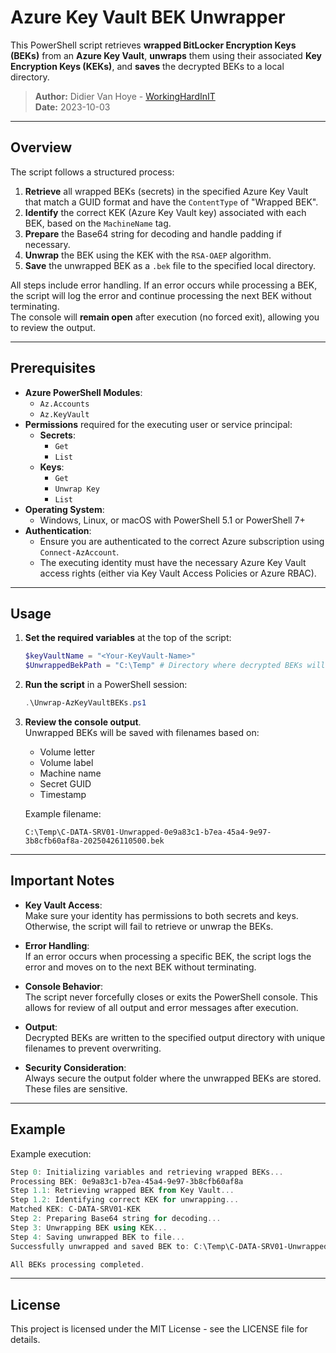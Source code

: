 # Azure Key Vault BEK Unwrapper

This PowerShell script retrieves **wrapped BitLocker Encryption Keys (BEKs)** from an **Azure Key Vault**, **unwraps** them using their associated **Key Encryption Keys (KEKs)**, and **saves** the decrypted BEKs to a local directory.

> **Author:** Didier Van Hoye - [WorkingHardInIT](https://workinghardinit.work)  
> **Date:** 2023-10-03

---

## Overview

The script follows a structured process:

1. **Retrieve** all wrapped BEKs (secrets) in the specified Azure Key Vault that match a GUID format and have the `ContentType` of "Wrapped BEK".
2. **Identify** the correct KEK (Azure Key Vault key) associated with each BEK, based on the `MachineName` tag.
3. **Prepare** the Base64 string for decoding and handle padding if necessary.
4. **Unwrap** the BEK using the KEK with the `RSA-OAEP` algorithm.
5. **Save** the unwrapped BEK as a `.bek` file to the specified local directory.

All steps include error handling. If an error occurs while processing a BEK, the script will log the error and continue processing the next BEK without terminating.  
The console will **remain open** after execution (no forced exit), allowing you to review the output.

---

## Prerequisites

- **Azure PowerShell Modules**:
  - `Az.Accounts`
  - `Az.KeyVault`
- **Permissions** required for the executing user or service principal:
  - **Secrets**:
    - `Get`
    - `List`
  - **Keys**:
    - `Get`
    - `Unwrap Key`
    - `List`
- **Operating System**:
  - Windows, Linux, or macOS with PowerShell 5.1 or PowerShell 7+
- **Authentication**:
  - Ensure you are authenticated to the correct Azure subscription using `Connect-AzAccount`.
  - The executing identity must have the necessary Azure Key Vault access rights (either via Key Vault Access Policies or Azure RBAC).

---

## Usage

1. **Set the required variables** at the top of the script:
    ```powershell
    $keyVaultName = "<Your-KeyVault-Name>"
    $UnwrappedBekPath = "C:\Temp" # Directory where decrypted BEKs will be saved
    ```

2. **Run the script** in a PowerShell session:
    ```powershell
    .\Unwrap-AzKeyVaultBEKs.ps1
    ```

3. **Review the console output**.  
   Unwrapped BEKs will be saved with filenames based on:
   - Volume letter
   - Volume label
   - Machine name
   - Secret GUID
   - Timestamp

   Example filename:
   ```
   C:\Temp\C-DATA-SRV01-Unwrapped-0e9a83c1-b7ea-45a4-9e97-3b8cfb60af8a-20250426110500.bek
   ```

---

## Important Notes

- **Key Vault Access**:  
  Make sure your identity has permissions to both secrets and keys. Otherwise, the script will fail to retrieve or unwrap the BEKs.

- **Error Handling**:  
  If an error occurs when processing a specific BEK, the script logs the error and moves on to the next BEK without terminating.

- **Console Behavior**:  
  The script never forcefully closes or exits the PowerShell console. This allows for review of all output and error messages after execution.

- **Output**:  
  Decrypted BEKs are written to the specified output directory with unique filenames to prevent overwriting.

- **Security Consideration**:  
  Always secure the output folder where the unwrapped BEKs are stored. These files are sensitive.

---

## Example

Example execution:
```powershell
Step 0: Initializing variables and retrieving wrapped BEKs...
Processing BEK: 0e9a83c1-b7ea-45a4-9e97-3b8cfb60af8a
Step 1.1: Retrieving wrapped BEK from Key Vault...
Step 1.2: Identifying correct KEK for unwrapping...
Matched KEK: C-DATA-SRV01-KEK
Step 2: Preparing Base64 string for decoding...
Step 3: Unwrapping BEK using KEK...
Step 4: Saving unwrapped BEK to file...
Successfully unwrapped and saved BEK to: C:\Temp\C-DATA-SRV01-Unwrapped-0e9a83c1-b7ea-45a4-9e97-3b8cfb60af8a-20250426110500.bek

All BEKs processing completed.
```

---

## License

This project is licensed under the MIT License - see the LICENSE file for details.
